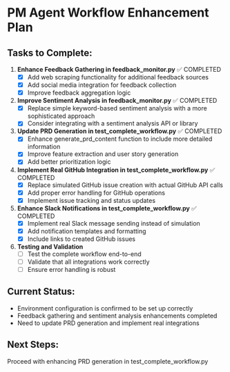 
# PM Agent Workflow Enhancement Plan

## Tasks to Complete:

1. **Enhance Feedback Gathering in feedback_monitor.py** ✅ COMPLETED
   - [x] Add web scraping functionality for additional feedback sources
   - [x] Add social media integration for feedback collection
   - [x] Improve feedback aggregation logic

2. **Improve Sentiment Analysis in feedback_monitor.py** ✅ COMPLETED
   - [x] Replace simple keyword-based sentiment analysis with a more sophisticated approach
   - [x] Consider integrating with a sentiment analysis API or library

3. **Update PRD Generation in test_complete_workflow.py** ✅ COMPLETED
   - [x] Enhance generate_prd_content function to include more detailed information
   - [x] Improve feature extraction and user story generation
   - [x] Add better prioritization logic

4. **Implement Real GitHub Integration in test_complete_workflow.py** ✅ COMPLETED
   - [x] Replace simulated GitHub issue creation with actual GitHub API calls
   - [x] Add proper error handling for GitHub operations
   - [x] Implement issue tracking and status updates

5. **Enhance Slack Notifications in test_complete_workflow.py** ✅ COMPLETED
   - [x] Implement real Slack message sending instead of simulation
   - [x] Add notification templates and formatting
   - [x] Include links to created GitHub issues

6. **Testing and Validation**
   - [ ] Test the complete workflow end-to-end
   - [ ] Validate that all integrations work correctly
   - [ ] Ensure error handling is robust

## Current Status:
- Environment configuration is confirmed to be set up correctly
- Feedback gathering and sentiment analysis enhancements completed
- Need to update PRD generation and implement real integrations

## Next Steps:
Proceed with enhancing PRD generation in test_complete_workflow.py
